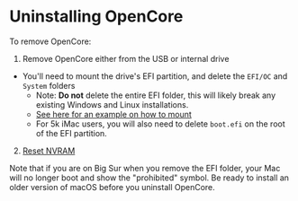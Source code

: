 # Uninstalling OpenCore

To remove OpenCore:

1. Remove OpenCore either from the USB or internal drive

  * You'll need to mount the drive's EFI partition, and delete the `EFI/OC` and `System` folders
    * Note: **Do not** delete the entire EFI folder, this will likely break any existing Windows and Linux installations.
    * [See here for an example on how to mount](https://sumingyd.github.io/OpenCore-Post-Install/universal/oc2hdd.html)
    * For 5k iMac users, you will also need to delete `boot.efi` on the root of the EFI partition.

2. [Reset NVRAM](https://support.apple.com/HT204063)

Note that if you are on Big Sur when you remove the EFI folder, your Mac will no longer boot and show the "prohibited" symbol. Be ready to install an older version of macOS before you uninstall OpenCore.
